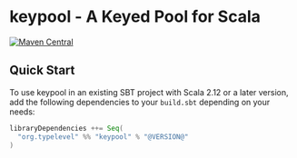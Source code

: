 # keypool - A Keyed Pool for Scala

[![Maven Central](https://maven-badges.herokuapp.com/maven-central/org.typelevel/keypool_2.13/badge.svg)](https://maven-badges.herokuapp.com/maven-central/org.typelevel/keypool_2.13)

## Quick Start

To use keypool in an existing SBT project with Scala 2.12 or a later version, add the following dependencies to your
`build.sbt` depending on your needs:

```scala
libraryDependencies ++= Seq(
  "org.typelevel" %% "keypool" % "@VERSION@"
)
```
